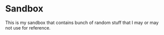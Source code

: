 # Sandbox

This is my sandbox that contains bunch of random stuff that I may or may not use for reference.
